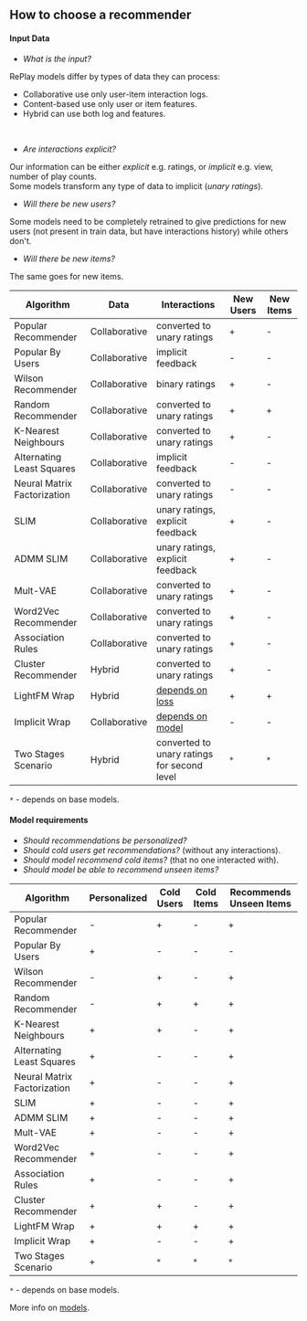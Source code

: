 ## How to choose a recommender

#### Input Data

- _What is the input?_ 

RePlay models differ by types of data they can process:

- Collaborative use only user-item interaction logs.
- Content-based use only user or item features.
- Hybrid can use both log and features.
<br />
 
- _Are interactions explicit?_

 Our information can be either _explicit_ e.g. ratings, or _implicit_ e.g. view, number of play counts. 
\
Some models transform any type of data to implicit (_unary ratings_).

- _Will there be new users?_

Some models need to be completely retrained to give predictions for new users (not present in train data, 
but have interactions history) while others don't. 

- _Will there be new items?_

The same goes for new items.

| Algorithm      | Data         | Interactions | New Users | New Items |
| ---------------|--------------|-------|-------|-------|
|Popular Recommender        |Collaborative    | converted to unary ratings             | + | - |
|Popular By Users           |Collaborative    | implicit feedback                      | - | - |
|Wilson Recommender         |Collaborative    | binary ratings                         | + | - |
|Random Recommender         |Collaborative    | converted to unary ratings             | + | + |
|K-Nearest Neighbours       |Collaborative    | converted to unary ratings             | + | - |
|Alternating Least Squares  |Collaborative    | implicit feedback                      | - | - |
|Neural Matrix Factorization|Collaborative    | converted to unary ratings             | - | - |
|SLIM                       |Collaborative    | unary ratings, explicit feedback       | + | - |
|ADMM SLIM                  |Collaborative    | unary ratings, explicit feedback       | + | - |
|Mult-VAE                   |Collaborative    | converted to unary ratings             | + | - |
|Word2Vec Recommender       |Collaborative    | converted to unary ratings             | + | - |
|Association Rules          |Collaborative    | converted to unary ratings             | + | - |
|Cluster Recommender        |Hybrid           | converted to unary ratings             | + | - |
|LightFM Wrap               |Hybrid           | [depends on loss](https://making.lyst.com/lightfm/docs/lightfm.html#lightfm)       | + | + |
|Implicit Wrap              |Collaborative    | [depends on model](https://implicit.readthedocs.io/en/latest/index.html)    | - | - |
|Two Stages Scenario        |Hybrid           | converted to unary ratings for second level    | `*` | `*` |

`*` - depends on base models. 

#### Model requirements

* _Should recommendations be personalized?_ 
* _Should cold users get recommendations?_ (without any interactions).
* _Should model recommend cold items?_ (that no one interacted with).
* _Should model be able to recommend unseen items?_

| Algorithm      | Personalized | Cold Users | Cold Items |  Recommends Unseen Items |
| ---------------|--------------|-------|-------|-------|
|Popular Recommender          | - | + | - | + |
|Popular By Users             | + | - | - | - |
|Wilson Recommender           | - | + | - | + |
|Random Recommender           | - | + | + | + |
|K-Nearest Neighbours         | + | + | - | + |
|Alternating Least Squares    | + | - | - | + |
|Neural Matrix Factorization  | + | - | - | + |
|SLIM                         | + | - | - | + |
|ADMM SLIM                    | + | - | - | + |
|Mult-VAE                     | + | - | - | + |
|Word2Vec Recommender         | + | - | - | + |
|Association Rules            | + | - | - | + |
|Cluster Recommender          | + | + | - | + |
|LightFM  Wrap                | + | + | + | + |
|Implicit Wrap                | + | - | - | + |
|Two Stages Scenario          | + | `*` | `*` | `*` |

`*` - depends on base models. 

More info on [models](../modules/models).
